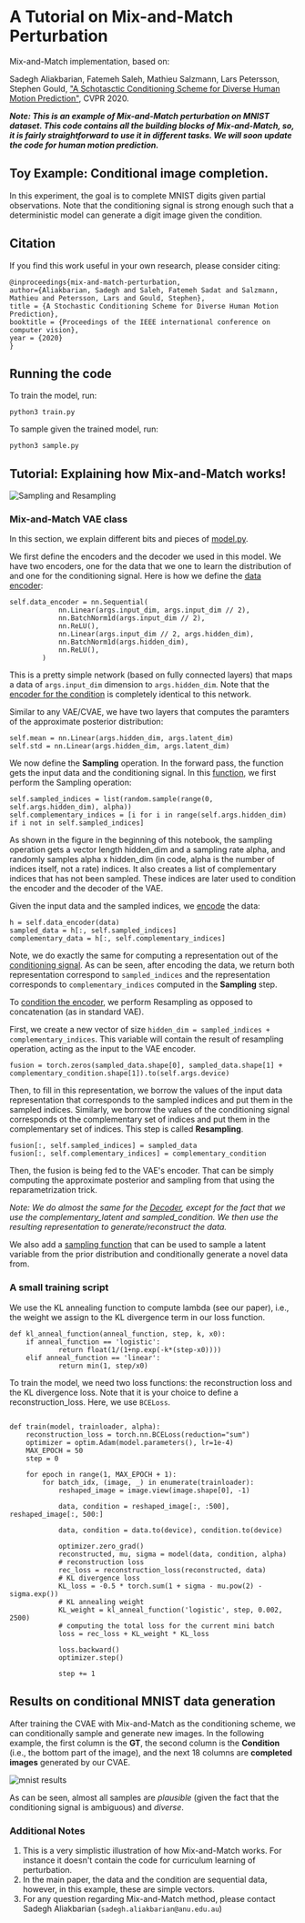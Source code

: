 # A Tutorial on Mix-and-Match Perturbation 

Mix-and-Match implementation, based on:

Sadegh Aliakbarian, Fatemeh Saleh, Mathieu Salzmann, Lars Petersson, Stephen Gould, ["A Schotasctic Conditioning Scheme for Diverse Human Motion Prediction"](https://mix-and-match.github.io/), CVPR 2020.

***Note: This is an example of Mix-and-Match perturbation on MNIST dataset. This code contains all the building blocks of Mix-and-Match, so, it is fairly straightforward to use it in different tasks. We will soon update the code for human motion prediction.***


## Toy Example: Conditional image completion.
In this experiment, the goal is to complete MNIST digits given partial observations. Note that the conditioning signal is strong enough such that a deterministic model can generate a digit image given the condition.


## Citation
If you find this work useful in your own research, please consider citing:

```
@inproceedings{mix-and-match-perturbation,
author={Aliakbarian, Sadegh and Saleh, Fatemeh Sadat and Salzmann, Mathieu and Petersson, Lars and Gould, Stephen},
title = {A Stochastic Conditioning Scheme for Diverse Human Motion Prediction},
booktitle = {Proceedings of the IEEE international conference on computer vision},
year = {2020}
}
```

## Running the code
To train the model, run:
```
python3 train.py
```
To sample given the trained model, run:
```
python3 sample.py
```

## Tutorial: Explaining how Mix-and-Match works!

![Sampling and Resampling](samples/sampling_resampling.png)

### Mix-and-Match VAE class
In this section, we explain different bits and pieces of [model.py](model.py). 

We first define the encoders and the decoder we used in this model. We have two encoders, one for the data that we one to learn the distribution of and one for the conditioning signal. Here is how we define the [data encoder](https://github.com/mix-and-match/mix-and-match-tutorial/blob/master/model.py#L17):
```
self.data_encoder = nn.Sequential(
            nn.Linear(args.input_dim, args.input_dim // 2),
            nn.BatchNorm1d(args.input_dim // 2),
            nn.ReLU(),
            nn.Linear(args.input_dim // 2, args.hidden_dim),
            nn.BatchNorm1d(args.hidden_dim),
            nn.ReLU(),
        )  
```
This is a pretty simple network (based on fully connected layers) that maps a data of `args.input_dim` dimension to `args.hidden_dim`.  Note that the [encoder for the condition](https://github.com/mix-and-match/mix-and-match-tutorial/blob/master/model.py#L27) is completely identical to this network.

Similar to any VAE/CVAE, we have two layers that computes the paramters of the approximate posterior distribution:
```
self.mean = nn.Linear(args.hidden_dim, args.latent_dim)
self.std = nn.Linear(args.hidden_dim, args.latent_dim)
```

We now define the **Sampling** operation. In the forward pass, the function gets the input data and the conditioning signal. In this [function](https://github.com/mix-and-match/mix-and-match-tutorial/blob/master/model.py#L108), we first perform the Sampling operation:
```
self.sampled_indices = list(random.sample(range(0, self.args.hidden_dim), alpha))
self.complementary_indices = [i for i in range(self.args.hidden_dim) if i not in self.sampled_indices]
```
As shown in the figure in the beginning of this notebook, the sampling operation gets a vector length hidden_dim and a sampling rate alpha, and randomly samples alpha x hidden_dim (in code, alpha is the number of indices itself, not a rate) indices. It also creates a list of complementary indices that has not been sampled. These indices are later used to condition the encoder and the decoder of the VAE.

Given the input data and the sampled indices, we [encode](https://github.com/mix-and-match/mix-and-match-tutorial/blob/master/model.py#L63) the data:
```
h = self.data_encoder(data)
sampled_data = h[:, self.sampled_indices]
complementary_data = h[:, self.complementary_indices]        
```
Note, we do exactly the same for computing a representation out of the [conditioning signal](https://github.com/mix-and-match/mix-and-match-tutorial/blob/master/model.py#L52). As can be seen, after encoding the data, we return both representation correspond to `sampled_indices` and the representation corresponds to `complementary_indices` computed in the **Sampling** step.


To [condition the encoder](https://github.com/mix-and-match/mix-and-match-tutorial/blob/master/model.py#L74), we perform Resampling as opposed to concatenation (as in standard VAE).

First, we create a new vector of size `hidden_dim = sampled_indices + complementary_indices`. This variable will contain the result of resampling operation, acting as the input to the VAE encoder.
```
fusion = torch.zeros(sampled_data.shape[0], sampled_data.shape[1] + complementary_condition.shape[1]).to(self.args.device)
```
Then, to fill in this representation, we borrow the values of the input data representation that corresponds to the sampled indices and put them in the sampled indices. Similarly, we borrow the values of the conditioning signal corresponds ot the complementary set of indices and put them in the complementary set of indices. This step is called **Resampling**.
```
fusion[:, self.sampled_indices] = sampled_data
fusion[:, self.complementary_indices] = complementary_condition
```
Then, the fusion is being fed to the VAE's encoder. That can be simply computing the approximate posterior and sampling from that using the reparametrization trick.

*Note: We do almost the same for the [Decoder](https://github.com/mix-and-match/mix-and-match-tutorial/blob/master/model.py#L95), except for the fact that we use the complementary_latent and sampled_condition. We then use the resulting representation to generate/reconstruct the data.*


We also add a [sampling function](https://github.com/mix-and-match/mix-and-match-tutorial/blob/master/model.py#L127) that can be used to sample a latent variable from the prior distribution and conditionally generate a novel data from.

### A small training script
We use the KL annealing function to compute lambda (see our paper), i.e., the weight we assign to the KL divergence term in our loss function.
```
def kl_anneal_function(anneal_function, step, k, x0):
    if anneal_function == 'logistic':
            return float(1/(1+np.exp(-k*(step-x0))))
    elif anneal_function == 'linear':
            return min(1, step/x0)
```

To train the model, we need two loss functions: the reconstruction loss and the KL divergence loss. Note that it is your choice to define a reconstruction_loss. Here, we use `BCELoss`.
```

def train(model, trainloader, alpha):
    reconstruction_loss = torch.nn.BCELoss(reduction="sum")
    optimizer = optim.Adam(model.parameters(), lr=1e-4)
    MAX_EPOCH = 50
    step = 0

    for epoch in range(1, MAX_EPOCH + 1):
        for batch_idx, (image, _) in enumerate(trainloader):
            reshaped_image = image.view(image.shape[0], -1)

            data, condition = reshaped_image[:, :500], reshaped_image[:, 500:]

            data, condition = data.to(device), condition.to(device)

            optimizer.zero_grad()
            reconstructed, mu, sigma = model(data, condition, alpha)
            # reconstruction loss
            rec_loss = reconstruction_loss(reconstructed, data)
            # KL divergence loss
            KL_loss = -0.5 * torch.sum(1 + sigma - mu.pow(2) - sigma.exp())
            # KL annealing weight
            KL_weight = kl_anneal_function('logistic', step, 0.002, 2500)
            # computing the total loss for the current mini batch
            loss = rec_loss + KL_weight * KL_loss

            loss.backward()
            optimizer.step()

            step += 1
```

## Results on conditional MNIST data generation
After training the CVAE with Mix-and-Match as the conditioning scheme, we can conditionally sample and generate new images. In the following example, the first column is the **GT**, the second column is the **Condition** (i.e., the bottom part of the image), and the next 18 columns are **completed images** generated by our CVAE.

![mnist results](samples/sampled.png)

As can be seen, almost all samples are *plausible* (given the fact that the conditioning signal is ambiguous) and *diverse*.

### Additional Notes
1. This is a very simplistic illustration of how Mix-and-Match works. For instance it doesn't contain the code for curriculum learning of perturbation.
2. In the main paper, the data and the condition are sequential data, however, in this example, these are simple vectors.
3. For any question regarding Mix-and-Match method, please contact Sadegh Aliakbarian (`sadegh.aliakbarian@anu.edu.au`)
